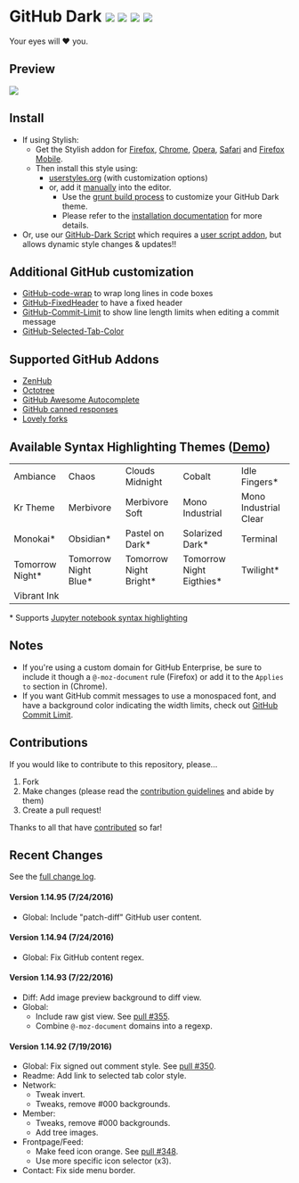 # GitHub Dark [![](https://img.shields.io/github/tag/StylishThemes/GitHub-Dark.svg?label=%20tag%20)](https://github.com/StylishThemes/GitHub-Dark/tags) [![](http://github-svg-buttons.herokuapp.com/star.svg?user=StylishThemes&repo=GitHub-Dark&style=flat&background=007ec6)](http://github.com/StylishThemes/GitHub-Dark) [![](http://github-svg-buttons.herokuapp.com/fork.svg?user=StylishThemes&repo=GitHub-Dark&style=flat&background=007ec6)](http://github.com/StylishThemes/GitHub-Dark/fork) [![](https://img.shields.io/david/dev/StylishThemes/GitHub-Dark.svg?label=%20%20%20devDependencies%20)](https://david-dm.org/StylishThemes/GitHub-Dark#info=devDependencies)

Your eyes will :heart: you.

## Preview
![](https://raw.githubusercontent.com/StylishThemes/GitHub-Dark/master/images/screenshots/after_blue.png)

## Install

* If using Stylish:
  * Get the Stylish addon for [Firefox](https://addons.mozilla.org/en-US/firefox/addon/2108/), [Chrome](https://chrome.google.com/extensions/detail/fjnbnpbmkenffdnngjfgmeleoegfcffe), [Opera](https://addons.opera.com/en/extensions/details/stylish/), [Safari](http://sobolev.us/stylish/) and [Firefox Mobile](https://addons.mozilla.org/en-US/firefox/addon/2108/).
  * Then install this style using:
    * [userstyles.org](http://userstyles.org/styles/37035) (with customization options)
    * or, add it [manually](https://raw.githubusercontent.com/StylishThemes/GitHub-Dark/master/github-dark.css) into the editor.
      * Use the [grunt build process](https://github.com/StylishThemes/GitHub-Dark/wiki/Build) to customize your GitHub Dark theme.
      * Please refer to the [installation documentation](https://github.com/StylishThemes/GitHub-Dark/wiki/Install) for more details.
* Or, use our [GitHub-Dark Script](https://github.com/StylishThemes/GitHub-Dark-Script) which requires a [user script addon](https://github.com/StylishThemes/GitHub-Dark-Script/wiki/Install), but allows dynamic style changes & updates:bangbang:

## Additional GitHub customization

* [GitHub-code-wrap](https://github.com/StylishThemes/GitHub-code-wrap) to wrap long lines in code boxes
* [GitHub-FixedHeader](https://github.com/StylishThemes/GitHub-FixedHeader) to have a fixed header
* [GitHub-Commit-Limit](https://github.com/StylishThemes/GitHub-Commit-Limit) to show line length limits when editing a commit message
* [GitHub-Selected-Tab-Color](https://github.com/StylishThemes/GitHub-Selected-Tab-Color)

## Supported GitHub Addons

* [ZenHub](https://www.zenhub.io/)
* [Octotree](https://github.com/buunguyen/octotree/#octotree)
* [GitHub Awesome Autocomplete](https://github.com/algolia/github-awesome-autocomplete)
* [GitHub canned responses](https://github.com/notwaldorf/github-canned-responses#how-to-get-it)
* [Lovely forks](https://github.com/musically-ut/lovely-forks#lovely-forks)

## Available Syntax Highlighting Themes ([Demo](https://stylishthemes.github.io/GitHub-Dark/))

|                 |                      |                        |                          |                       |
|-----------------|----------------------|------------------------|--------------------------|-----------------------|
| Ambiance        | Chaos                | Clouds Midnight        | Cobalt                   | Idle Fingers*         |
| Kr Theme        | Merbivore            | Merbivore Soft         | Mono Industrial          | Mono Industrial Clear |
| Monokai*        | Obsidian*            | Pastel on Dark*        | Solarized Dark*          | Terminal              |
| Tomorrow Night* | Tomorrow Night Blue* | Tomorrow Night Bright* | Tomorrow Night Eigthies* | Twilight*             |
| Vibrant Ink     |                      |                        |                          |                       |

\* Supports [Jupyter notebook syntax highlighting](https://github.com/sujitpal/statlearning-notebooks/blob/master/src/chapter2.ipynb)

## Notes

* If you're using a custom domain for GitHub Enterprise, be sure to include it though a `@-moz-document` rule (Firefox) or add it to the `Applies to` section in (Chrome).
* If you want GitHub commit messages to use a monospaced font, and have a background color indicating the width limits, check out [GitHub Commit Limit](https://github.com/StylishThemes/GitHub-Commit-Limit).

## Contributions

If you would like to contribute to this repository, please...

1. Fork
2. Make changes (please read the [contribution guidelines](https://github.com/StylishThemes/GitHub-Dark/blob/master/.github/CONTRIBUTING.md) and abide by them)
3. Create a pull request!

Thanks to all that have [contributed](https://github.com/StylishThemes/GitHub-Dark/blob/master/AUTHORS) so far!

## Recent Changes

See the [full change log](https://github.com/StylishThemes/GitHub-Dark/wiki).

#### Version 1.14.95 (7/24/2016)

* Global: Include "patch-diff" GitHub user content.

#### Version 1.14.94 (7/24/2016)

* Global: Fix GitHub content regex.

#### Version 1.14.93 (7/22/2016)

* Diff: Add image preview background to diff view.
* Global:
  * Include raw gist view. See [pull #355](https://github.com/StylishThemes/GitHub-Dark/pull/355).
  * Combine `@-moz-document` domains into a regexp.

#### Version 1.14.92 (7/19/2016)

* Global: Fix signed out comment style. See [pull #350](https://github.com/StylishThemes/GitHub-Dark/pull/350).
* Readme: Add link to selected tab color style.
* Network:
  * Tweak invert.
  * Tweaks, remove #000 backgrounds.
* Member:
  * Tweaks, remove #000 backgrounds.
  * Add tree images.
* Frontpage/Feed:
  * Make feed icon orange. See [pull #348](https://github.com/StylishThemes/GitHub-Dark/pull/348).
  * Use more specific icon selector (x3).
* Contact: Fix side menu border.
